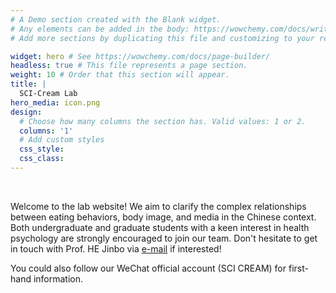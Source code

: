 ```yaml
---
# A Demo section created with the Blank widget.
# Any elements can be added in the body: https://wowchemy.com/docs/writing-markdown-latex/
# Add more sections by duplicating this file and customizing to your requirements.

widget: hero # See https://wowchemy.com/docs/page-builder/
headless: true # This file represents a page section.
weight: 10 # Order that this section will appear.
title: |
  SCI-Cream Lab
hero_media: icon.png
design:
  # Choose how many columns the section has. Valid values: 1 or 2.
  columns: '1'
  # Add custom styles
  css_style:
  css_class:
---
```


<br>

Welcome to the lab website! We aim to clarify the complex relationships between eating behaviors, body image, and media in the Chinese context. Both undergraduate and graduate students with a keen interest in health psychology are strongly encouraged to join our team. Don't hesitate to get in touch with Prof. HE Jinbo via [e-mail](mailto:hejinbo@cuhk.edu.cn) if interested!

You could also follow our WeChat official account (SCI CREAM) for first-hand information.
